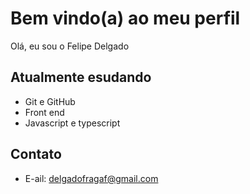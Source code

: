 # Bem vindo(a) ao meu perfil

Olá, eu sou o Felipe Delgado  

## Atualmente esudando

- Git e GitHub
-  Front end 
-  Javascript e typescript

## Contato

- E-ail: delgadofragaf@gmail.com
